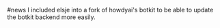#news
I included elsje into a fork of howdyai's botkit to be able to update the botkit backend more easily. 
